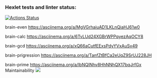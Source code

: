 ### Hexlet tests and linter status:
[![Actions Status](https://github.com/ivansneg2015/frontend-project-44/actions/workflows/hexlet-check.yml/badge.svg)](https://github.com/ivansneg2015/frontend-project-44/actions)

brain-even
https://asciinema.org/a/MgVGrhaiuAD1LKLnQiaHJ61w0

brain-calc
https://asciinema.org/a/6TvLUd24XGBrWPPqyezAqOCY8
 
brain-gcd
https://asciinema.org/a/xQ66aCutfEExsPdyYVxAuSv49

brain-prigression
https://asciinema.org/a/TanfZtBfCa2eUqZ9SrUJ228JH

brain-prime
https://asciinema.org/a/lbNQINhv8HhNNhQX17bqJrfGx
 Maintainability 
 <a href="https://codeclimate.com/github/ivansneg2015/frontend-project-44/maintainability"><img src="https://api.codeclimate.com/v1/badges/972ff59d773f7478e696/maintainability" /></a>